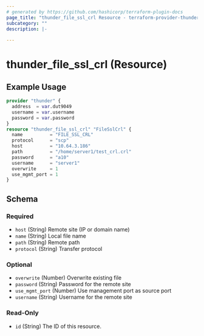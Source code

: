 ```yaml
---
# generated by https://github.com/hashicorp/terraform-plugin-docs
page_title: "thunder_file_ssl_crl Resource - terraform-provider-thunder"
subcategory: ""
description: |-
  
---
```


# thunder_file_ssl_crl (Resource)



## Example Usage

```terraform
provider "thunder" {
  address  = var.dut9049
  username = var.username
  password = var.password
}
resource "thunder_file_ssl_crl" "FileSslCrl" {
  name          = "FILE_SSL_CRL"
  protocol      = "scp"
  host          = "10.64.3.186"
  path          = "/home/server1/test_crl.crl"
  password      = "a10"
  username      = "server1"
  overwrite     = 1
  use_mgmt_port = 1
}
```

<!-- schema generated by tfplugindocs -->
## Schema

### Required

- `host` (String) Remote site (IP or domain name)
- `name` (String) Local file name
- `path` (String) Remote path
- `protocol` (String) Transfer protocol

### Optional

- `overwrite` (Number) Overwrite existing file
- `password` (String) Password for the remote site
- `use_mgmt_port` (Number) Use management port as source port
- `username` (String) Username for the remote site

### Read-Only

- `id` (String) The ID of this resource.


